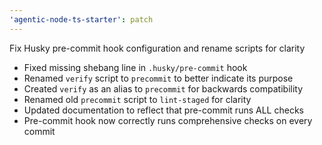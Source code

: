 ```yaml
---
'agentic-node-ts-starter': patch
---
```


Fix Husky pre-commit hook configuration and rename scripts for clarity

- Fixed missing shebang line in `.husky/pre-commit` hook
- Renamed `verify` script to `precommit` to better indicate its purpose
- Created `verify` as an alias to `precommit` for backwards compatibility
- Renamed old `precommit` script to `lint-staged` for clarity
- Updated documentation to reflect that pre-commit runs ALL checks
- Pre-commit hook now correctly runs comprehensive checks on every commit
